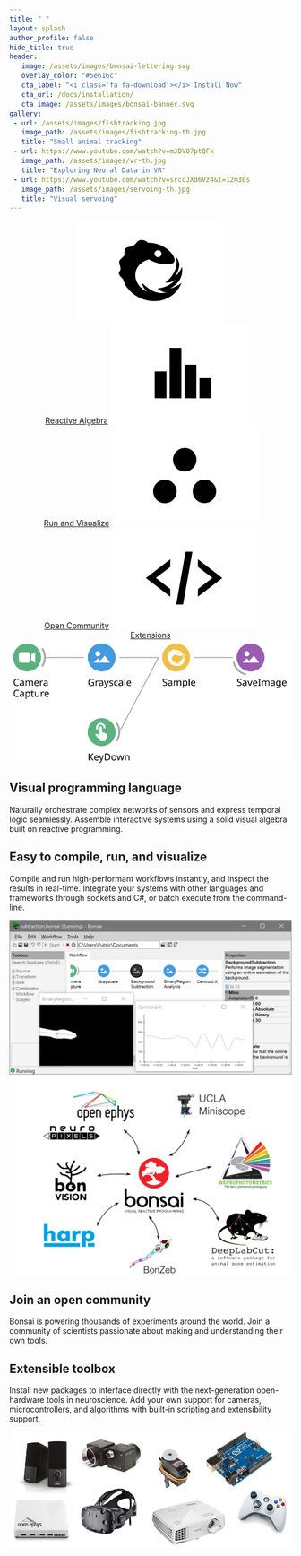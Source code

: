 ```yaml
---
title: " "
layout: splash
author_profile: false
hide_title: true
header:
   image: /assets/images/bonsai-lettering.svg
   overlay_color: "#5e616c"
   cta_label: "<i class='fa fa-download'></i> Install Now"
   cta_url: /docs/installation/
   cta_image: /assets/images/bonsai-banner.svg
gallery:
 - url: /assets/images/fishtracking.jpg
   image_path: /assets/images/fishtracking-th.jpg
   title: "Small animal tracking"
 - url: https://www.youtube.com/watch?v=mJDV07ptQFk
   image_path: /assets/images/vr-th.jpg
   title: "Exploring Neural Data in VR"
 - url: https://www.youtube.com/watch?v=srcqJXd6Vz4&t=12m30s
   image_path: /assets/images/servoing-th.jpg
   title: "Visual servoing"
---
```


<section id="highlights">
  <div style="width: 100%;text-align: center;">
    <a href="#reactive" class="btn btn--inverse padded"><img src="/assets/images/icon-reactive.svg" /><br>Reactive Algebra</a>
    <a href="#run-and-visualize" class="btn btn--inverse padded"><img src="/assets/images/icon-visualizer.svg" /><br>Run and Visualize</a>
    <a href="#community" class="btn btn--inverse padded"><img src="/assets/images/icon-community.svg" /><br>Open Community</a>
    <a href="#extensions" class="btn btn--inverse padded"><img src="/assets/images/icon-extensions.svg" /><br>Extensions</a>
  </div>
</section>

<section id="reactive">
  <div class="splash-header">
    <div class="splash-image">
      <img src="/assets/images/sampleframe.svg" />
    </div>
    <div class="splash-block">
      <h2>Visual programming language</h2>
      <p>Naturally orchestrate complex networks of sensors and express temporal logic seamlessly. Assemble interactive systems using a solid visual algebra built on reactive programming.</p>
    </div>
  </div>
</section>

<section id="run-and-visualize">
  <div class="splash-header">
    <div class="splash-block">
      <h2>Easy to compile, run, and visualize</h2>
      <p>Compile and run high-performant workflows instantly, and inspect the results in real-time. Integrate your systems with other languages and frameworks through sockets and C#, or batch execute from the command-line.</p>
    </div>
    <div class="splash-image">
      <img src="/assets/images/subtraction.png" />
    </div>
  </div>
</section>

<section id="community">
  <div class="splash-header">
    <div class="splash-image">
      <img src="/assets/images/bonsai-packages.svg" />
    </div>
    <div class="splash-block">
      <h2>Join an open community</h2>
      <p>Bonsai is powering thousands of experiments around the world. Join a community of scientists passionate about making and understanding their own tools.</p>
    </div>
  </div>
</section>

<section id="extensions">
  <div class="splash-header">
    <div class="splash-block">
      <h2>Extensible toolbox</h2>
      <p>Install new packages to interface directly with the next-generation open-hardware tools in neuroscience. Add your own support for cameras, microcontrollers, and algorithms with built-in scripting and extensibility support.</p>
    </div>
    <div class="splash-image">
      <img src="/assets/images/devices.jpg" />
    </div>
  </div>
</section>
